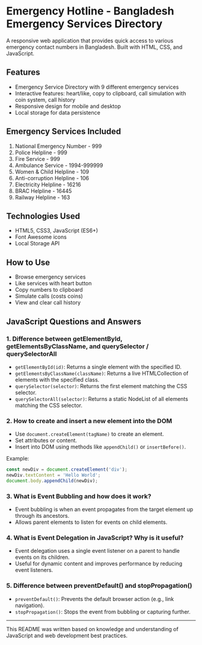 # Emergency Hotline - Bangladesh Emergency Services Directory

A responsive web application that provides quick access to various emergency contact numbers in Bangladesh. Built with HTML, CSS, and JavaScript.

## Features

- Emergency Service Directory with 9 different emergency services
- Interactive features: heart/like, copy to clipboard, call simulation with coin system, call history
- Responsive design for mobile and desktop
- Local storage for data persistence

## Emergency Services Included

1. National Emergency Number - 999
2. Police Helpline - 999
3. Fire Service - 999
4. Ambulance Service - 1994-999999
5. Women & Child Helpline - 109
6. Anti-corruption Helpline - 106
7. Electricity Helpline - 16216
8. BRAC Helpline - 16445
9. Railway Helpline - 163

## Technologies Used

- HTML5, CSS3, JavaScript (ES6+)
- Font Awesome icons
- Local Storage API

## How to Use

- Browse emergency services
- Like services with heart button
- Copy numbers to clipboard
- Simulate calls (costs coins)
- View and clear call history

## JavaScript Questions and Answers

### 1. Difference between getElementById, getElementsByClassName, and querySelector / querySelectorAll

- `getElementById(id)`: Returns a single element with the specified ID.
- `getElementsByClassName(className)`: Returns a live HTMLCollection of elements with the specified class.
- `querySelector(selector)`: Returns the first element matching the CSS selector.
- `querySelectorAll(selector)`: Returns a static NodeList of all elements matching the CSS selector.

### 2. How to create and insert a new element into the DOM

- Use `document.createElement(tagName)` to create an element.
- Set attributes or content.
- Insert into DOM using methods like `appendChild()` or `insertBefore()`.

Example:
```js
const newDiv = document.createElement('div');
newDiv.textContent = 'Hello World';
document.body.appendChild(newDiv);
```

### 3. What is Event Bubbling and how does it work?

- Event bubbling is when an event propagates from the target element up through its ancestors.
- Allows parent elements to listen for events on child elements.

### 4. What is Event Delegation in JavaScript? Why is it useful?

- Event delegation uses a single event listener on a parent to handle events on its children.
- Useful for dynamic content and improves performance by reducing event listeners.

### 5. Difference between preventDefault() and stopPropagation()

- `preventDefault()`: Prevents the default browser action (e.g., link navigation).
- `stopPropagation()`: Stops the event from bubbling or capturing further.

---

This README was written based on knowledge and understanding of JavaScript and web development best practices.
